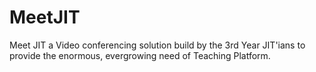 # MeetJIT
Meet JIT a Video conferencing solution build by the 3rd Year JIT'ians to provide the enormous, evergrowing need of Teaching Platform.
